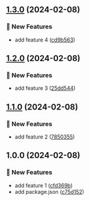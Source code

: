 ## [1.3.0](https://github.com/baka-testing/super-duper-ci-4/compare/v1.2.0...v1.3.0) (2024-02-08)


### 🚀 New Features

* add feature 4 ([cd9b563](https://github.com/baka-testing/super-duper-ci-4/commit/cd9b563597f5d0d289c51f2fe79dec9028f2cce6))

## [1.2.0](https://github.com/baka-testing/super-duper-ci-4/compare/v1.1.0...v1.2.0) (2024-02-08)


### 🚀 New Features

* add feature 3 ([25dd544](https://github.com/baka-testing/super-duper-ci-4/commit/25dd544a9be58592e3bdeba42b3ad5ebcc4ed727))

## [1.1.0](https://github.com/baka-testing/super-duper-ci-4/compare/v1.0.0...v1.1.0) (2024-02-08)


### 🚀 New Features

* add feature 2 ([7850355](https://github.com/baka-testing/super-duper-ci-4/commit/7850355c3398959f0281f18621563631f36d8ee3))

## 1.0.0 (2024-02-08)


### 🚀 New Features

* add feature 1 ([cfd369b](https://github.com/baka-testing/super-duper-ci-4/commit/cfd369bb1e346c7162bbb27a8f95a6cd1a63a540))
* add package.json ([c75d152](https://github.com/baka-testing/super-duper-ci-4/commit/c75d15263c5bdec9a0ff34f0b0d32e80890ec49f))
